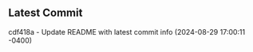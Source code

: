 
## Latest Commit
cdf418a - Update README with latest commit info (2024-08-29 17:00:11 -0400) <Yunxi-Zhou>
